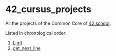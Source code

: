 # 42_cursus_projects

All the projects of the Common Core of [42 school](https://42.fr/en/homepage/).

Listed in chronological order:

1. [Libft](https://github.com/lucas42paris/Libft)
2. [get_next_line](https://github.com/lucas42paris/get_next_line)
